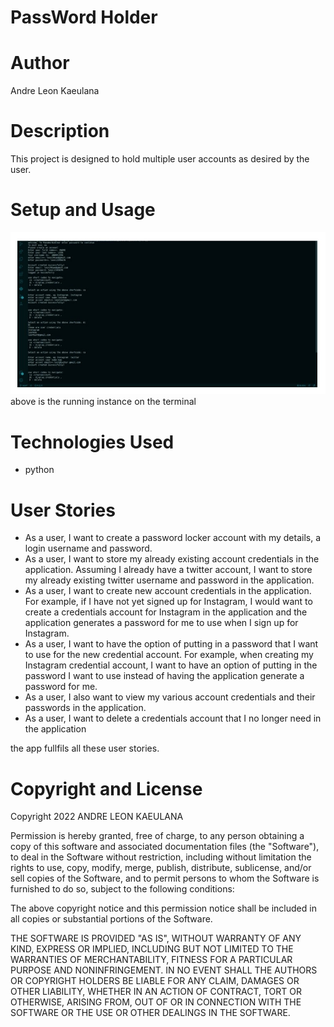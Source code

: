 # PassWord Holder 
# Author
Andre Leon Kaeulana
# Description

This project is designed to hold multiple user accounts as desired by the user.  

# Setup and Usage
![navigation](images/newscreensho.jpg)
above is the running instance on the terminal

# Technologies Used 
* python
  
# User Stories
* As a user, I want to create a password locker account with my details, a login username and password.
* As a user, I want to store my already existing account credentials in the application. Assuming I already have a twitter account, I want to store my already existing twitter username and password in the application.
* As a user, I want to create new account credentials in the application. For example, if I have not yet signed up for Instagram, I would want to create a credentials account for Instagram in the application and the application generates a password for me to use when I sign up for Instagram.
* As a user, I want to have the option of putting in a password that I want to use for the new credential account. For example, when creating my Instagram credential account, I want to have an option of putting in the password I want to use instead of having the application generate a password for me.
* As a user, I also want to view my various account credentials and their passwords in the application.
* As a user, I want to delete a credentials account that I no longer need in the application

the app fullfils all these user stories.

# Copyright and License

Copyright 2022 ANDRE LEON KAEULANA

Permission is hereby granted, free of charge, to any person obtaining a copy of this software and associated documentation files (the "Software"), to deal in the Software without restriction, including without limitation the rights to use, copy, modify, merge, publish, distribute, sublicense, and/or sell copies of the Software, and to permit persons to whom the Software is furnished to do so, subject to the following conditions:

The above copyright notice and this permission notice shall be included in all copies or substantial portions of the Software.

THE SOFTWARE IS PROVIDED "AS IS", WITHOUT WARRANTY OF ANY KIND, EXPRESS OR IMPLIED, INCLUDING BUT NOT LIMITED TO THE WARRANTIES OF MERCHANTABILITY, FITNESS FOR A PARTICULAR PURPOSE AND NONINFRINGEMENT. IN NO EVENT SHALL THE AUTHORS OR COPYRIGHT HOLDERS BE LIABLE FOR ANY CLAIM, DAMAGES OR OTHER LIABILITY, WHETHER IN AN ACTION OF CONTRACT, TORT OR OTHERWISE, ARISING FROM, OUT OF OR IN CONNECTION WITH THE SOFTWARE OR THE USE OR OTHER DEALINGS IN THE SOFTWARE.